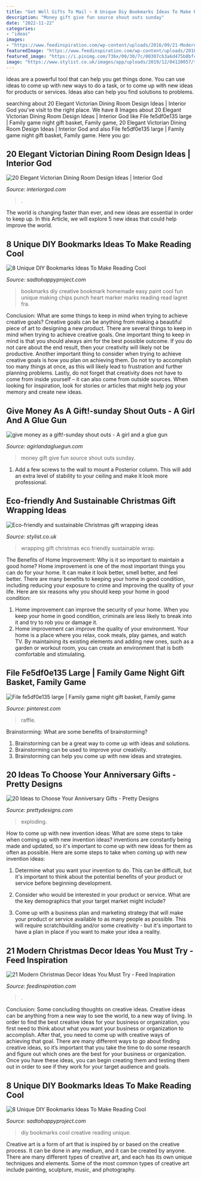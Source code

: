 ```yaml
---
title: "Get Well Gifts To Mail ~ 8 Unique Diy Bookmarks Ideas To Make Reading Cool"
description: "Money gift give fun source shout outs sunday"
date: "2022-11-22"
categories:
- "ideas"
images:
- "https://www.feedinspiration.com/wp-content/uploads/2016/09/21-Modern-Christmas-Decor-Ideas-You-Must-Try.jpg"
featuredImage: "https://www.feedinspiration.com/wp-content/uploads/2016/09/21-Modern-Christmas-Decor-Ideas-You-Must-Try.jpg"
featured_image: "https://i.pinimg.com/736x/00/30/7c/00307cb3a6d475b8bfc8b54a70d29e50.jpg"
image: "https://www.stylist.co.uk/images/app/uploads/2019/12/04120057/tetiana-shadrina-bgdvaapofe0-unsplash-1680x880.jpg?w=1680&amp;h=880&amp;fit=max&amp;auto=format%2Ccompress"
---
```



Ideas are a powerful tool that can help you get things done. You can use ideas to come up with new ways to do a task, or to come up with new ideas for products or services. Ideas also can help you find solutions to problems.

	

		
searching about 20 Elegant Victorian Dining Room Design Ideas | Interior God you've visit to the right place. We have 8 Images about 20 Elegant Victorian Dining Room Design Ideas | Interior God like File fe5df0e135 large | Family game night gift basket, Family game, 20 Elegant Victorian Dining Room Design Ideas | Interior God and also File fe5df0e135 large | Family game night gift basket, Family game. Here you go:
		
    
## 20 Elegant Victorian Dining Room Design Ideas | Interior God

<img loading=lazy src="http://interiorgod.com/wp-content/uploads/2016/04/Elegant-Victorian-Style-Dining-Room-Designs-768x1025.jpeg" onerror="this.onerror=null;this.src='https://tse2.mm.bing.net/th?id=OIP.z9rDcuWUbercmM52OLr6bgHaJ4&amp;pid=15.1';" alt="20 Elegant Victorian Dining Room Design Ideas | Interior God">

_Source: interiorgod.com_

>. 

	

The world is changing faster than ever, and new ideas are essential in order to keep up. In this Article, we will explore 5 new ideas that could help improve the world.

    
## 8 Unique DIY Bookmarks Ideas To Make Reading Cool

<img loading=lazy src="https://sadtohappyproject.com/wp-content/uploads/2015/10/Creative-DIY-Bookmarks-Ideas2323-300x450.jpg" onerror="this.onerror=null;this.src='https://tse4.mm.bing.net/th?id=OIP.QUozTaIDxS4qglUgMywGxwAAAA&amp;pid=15.1';" alt="8 Unique DIY Bookmarks Ideas To Make Reading Cool">

_Source: sadtohappyproject.com_

>bookmarks diy creative bookmark homemade easy paint cool fun unique making chips punch heart marker marks reading read lagret fra. 

	

Conclusion: What are some things to keep in mind when trying to achieve creative goals?
Creative goals can be anything from making a beautiful piece of art to designing a new product. There are several things to keep in mind when trying to achieve creative goals. One important thing to keep in mind is that you should always aim for the best possible outcome. If you do not care about the end result, then your creativity will likely not be productive. Another important thing to consider when trying to achieve creative goals is how you plan on achieving them. Do not try to accomplish too many things at once, as this will likely lead to frustration and further planning problems. Lastly, do not forget that creativity does not have to come from inside yourself – it can also come from outside sources. When looking for inspiration, look for stories or articles that might help jog your memory and create new ideas.

    
## Give Money As A Gift!-sunday Shout Outs - A Girl And A Glue Gun

<img loading=lazy src="http://www.agirlandagluegun.com/wp-content/uploads/2014/03/fun-way-to-gift-money-435x600-1.jpg" onerror="this.onerror=null;this.src='https://tse3.mm.bing.net/th?id=OIP.rlYC0g02JimGsFjUts5zRAAAAA&amp;pid=15.1';" alt="give money as a gift!-sunday shout outs - A girl and a glue gun">

_Source: agirlandagluegun.com_

>money gift give fun source shout outs sunday. 

	

1. Add a few screws to the wall to mount a Posterior column. This will add an extra level of stability to your ceiling and make it look more professional.

    
## Eco-friendly And Sustainable Christmas Gift Wrapping Ideas

<img loading=lazy src="https://www.stylist.co.uk/images/app/uploads/2019/12/04120057/tetiana-shadrina-bgdvaapofe0-unsplash-1680x880.jpg?w=1680&amp;h=880&amp;fit=max&amp;auto=format%2Ccompress" onerror="this.onerror=null;this.src='https://tse4.mm.bing.net/th?id=OIP.Db8cQhhVITFcVbskdaeKxAHaD4&amp;pid=15.1';" alt="Eco-friendly and sustainable Christmas gift wrapping ideas">

_Source: stylist.co.uk_

>wrapping gift christmas eco friendly sustainable wrap. 

	

The Benefits of Home Improvement: Why is it so important to maintain a good home?
Home improvement is one of the most important things you can do for your home. It can make it look better, smell better, and feel better. There are many benefits to keeping your home in good condition, including reducing your exposure to crime and improving the quality of your life. Here are six reasons why you should keep your home in good condition: 
1. Home improvement can improve the security of your home. When you keep your home in good condition, criminals are less likely to break into it and try to rob you or damage it. 
2. Home improvement can improve the quality of your environment. Your home is a place where you relax, cook meals, play games, and watch TV. By maintaining its existing elements and adding new ones, such as a garden or workout room, you can create an environment that is both comfortable and stimulating. 

    
## File Fe5df0e135 Large | Family Game Night Gift Basket, Family Game

<img loading=lazy src="https://i.pinimg.com/736x/00/30/7c/00307cb3a6d475b8bfc8b54a70d29e50.jpg" onerror="this.onerror=null;this.src='https://tse2.mm.bing.net/th?id=OIP.evYBSHe705LD-HLC2vEjSAHaHa&amp;pid=15.1';" alt="File fe5df0e135 large | Family game night gift basket, Family game">

_Source: pinterest.com_

>raffle. 

	

Brainstorming: What are some benefits of brainstorming?
1. Brainstorming can be a great way to come up with ideas and solutions.
2. Brainstorming can be used to improve your creativity.
3. Brainstorming can help you come up with new ideas and strategies.

    
## 20 Ideas To Choose Your Anniversary Gifts - Pretty Designs

<img loading=lazy src="http://www.prettydesigns.com/wp-content/uploads/2015/06/Exploding-Box.jpg" onerror="this.onerror=null;this.src='https://tse1.mm.bing.net/th?id=OIP.WMN8HP3vSraSTccDQlsCbAHaLH&amp;pid=15.1';" alt="20 Ideas to Choose Your Anniversary Gifts - Pretty Designs">

_Source: prettydesigns.com_

>exploding. 

	

How to come up with new invention ideas: What are some steps to take when coming up with new invention ideas?
inventions are constantly being made and updated, so it's important to come up with new ideas for them as often as possible. Here are some steps to take when coming up with new invention ideas:
1. Determine what you want your invention to do. This can be difficult, but it's important to think about the potential benefits of your product or service before beginning development.

2. Consider who would be interested in your product or service. What are the key demographics that your target market might include?

3. Come up with a business plan and marketing strategy that will make your product or service available to as many people as possible. This will require scratchbuilding and/or some creativity - but it's important to have a plan in place if you want to make your idea a reality.


    
## 21 Modern Christmas Decor Ideas You Must Try - Feed Inspiration

<img loading=lazy src="https://www.feedinspiration.com/wp-content/uploads/2016/09/21-Modern-Christmas-Decor-Ideas-You-Must-Try.jpg" onerror="this.onerror=null;this.src='https://tse2.mm.bing.net/th?id=OIP.0s3f4e-9tQCRUZPrRixLEQHaFj&amp;pid=15.1';" alt="21 Modern Christmas Decor Ideas You Must Try - Feed Inspiration">

_Source: feedinspiration.com_

>. 

	

Conclusion: Some concluding thoughts on creative ideas.
Creative ideas can be anything from a new way to see the world, to a new way of living. In order to find the best creative ideas for your business or organization, you first need to think about what you want your business or organization to accomplish. After that, you need to come up with creative ways of achieving that goal. There are many different ways to go about finding creative ideas, so it’s important that you take the time to do some research and figure out which ones are the best for your business or organization. Once you have these ideas, you can begin creating them and testing them out in order to see if they work for your target audience and goals.

    
## 8 Unique DIY Bookmarks Ideas To Make Reading Cool

<img loading=lazy src="https://sadtohappyproject.com/wp-content/uploads/2015/10/Creative-DIY-Bookmarks-Ideas78.jpg" onerror="this.onerror=null;this.src='https://tse3.mm.bing.net/th?id=OIP.2Wf05etoAXTVZzhvX8iEiQHaE7&amp;pid=15.1';" alt="8 Unique DIY Bookmarks Ideas To Make Reading Cool">

_Source: sadtohappyproject.com_

>diy bookmarks cool creative reading unique. 

	

Creative art is a form of art that is inspired by or based on the creative process. It can be done in any medium, and it can be created by anyone. There are many different types of creative art, and each has its own unique techniques and elements. Some of the most common types of creative art include painting, sculpture, music, and photography.

